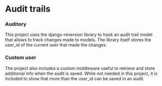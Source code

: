 # Audit trails

### Auditory

This project uses the django-reversion library to hook an audit trail model
that allows to track changes made to models. The library itself stores the
user_id of the current user that made the changes.

### Custom user

The project also includes a custom middleware useful to retrieve and store
additional info when the audit is saved. While not needed in this project, it
is included to show that more than the user_id can be saved in an audit.